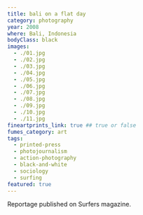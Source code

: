 ```yaml
---
title: bali on a flat day
category: photography
year: 2008
where: Bali, Indonesia
bodyClass: black
images:
  - ./01.jpg
  - ./02.jpg
  - ./03.jpg
  - ./04.jpg
  - ./05.jpg
  - ./06.jpg
  - ./07.jpg
  - ./08.jpg
  - ./09.jpg
  - ./10.jpg
  - ./11.jpg
fineartprints_link: true ## true or false
fumes_category: art
tags:
  - printed-press
  - photojournalism
  - action-photography
  - black-and-white
  - sociology
  - surfing
featured: true
---
```


Reportage published on Surfers magazine.
